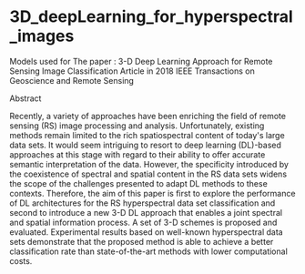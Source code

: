 # 3D_deepLearning_for_hyperspectral_images
Models used for The paper : 3-D Deep Learning Approach for Remote Sensing Image Classification
Article in 2018 IEEE Transactions on Geoscience and Remote Sensing


Abstract

Recently, a variety of approaches have been enriching the field of remote sensing (RS) image processing and analysis. Unfortunately, existing methods remain limited to the rich spatiospectral content of today's large data sets. It would seem intriguing to resort to deep learning (DL)-based approaches at this stage with regard to their ability to offer accurate semantic interpretation of the data. However, the specificity introduced by the coexistence of spectral and spatial content in the RS data sets widens the scope of the challenges presented to adapt DL methods to these contexts. Therefore, the aim of this paper is first to explore the performance of DL architectures for the RS hyperspectral data set classification and second to introduce a new 3-D DL approach that enables a joint spectral and spatial information process. A set of 3-D schemes is proposed and evaluated. Experimental results based on well-known hyperspectral data sets demonstrate that the proposed method is able to achieve a better classification rate than state-of-the-art methods with lower computational costs.
